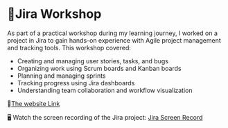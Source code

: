 # 📁Jira Workshop

As part of a practical workshop during my learning journey, I worked on a project in Jira to gain hands-on experience with Agile project management and tracking tools.
This workshop covered:
- Creating and managing user stories, tasks, and bugs
- Organizing work using Scrum boards and Kanban boards
- Planning and managing sprints
- Tracking progress using Jira dashboards
- Understanding team collaboration and workflow visualization

🔗[The website Link](https://www.saucedemo.com/)

🖥️ Watch the screen recording of the Jira project:
[Jira Screen Record](https://jam.dev/c/41b715e1-23ed-454c-9bd5-ca9053b03d31)
